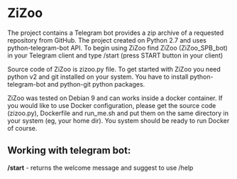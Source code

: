 # ZiZoo

The project contains a Telegram bot provides a zip archive of a requested repository from GitHub. 
The project created on Python 2.7 and uses python-telegram-bot API.
To begin using ZiZoo find ZiZoo (ZiZoo_SPB_bot) in your Telegram client and type /start (press START button in your client)

Source code of ZiZoo is zizoo.py file. To get started with ZiZoo you need python v2 and git installed on your system. You have to install python-telegram-bot and python-git python packages.

ZiZoo was tested on Debian 9 and can works inside a docker container. If you would like to use Docker configuration, please get the source code (zizoo.py), Dockerfile and run_me.sh and put them on the same directory in your system (eg, your home dir).
You system should be ready to run Docker of course.

## Working with telegram bot:
**/start** - returns the welcome message and suggest to use /help
